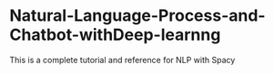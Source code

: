 # Natural-Language-Process-and-Chatbot-withDeep-learnng
This is a complete tutorial and reference for NLP with Spacy
